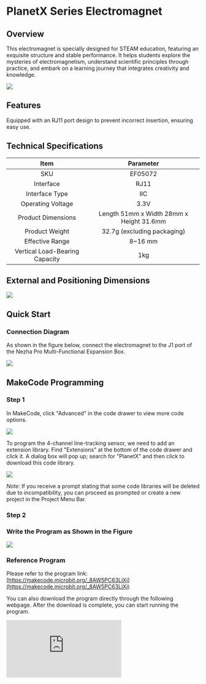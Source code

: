 ﻿# PlanetX Series Electromagnet

## Overview
This electromagnet is specially designed for STEAM education, featuring an exquisite structure and stable performance. It helps students explore the mysteries of electromagnetism, understand scientific principles through practice, and embark on a learning journey that integrates creativity and knowledge.

![](https://wiki-media-ef.oss-cn-hongkong.aliyuncs.com/docs/microbit/sensor/planet-x-sensors/images/05072_01.png)

## Features
Equipped with an RJ11 port design to prevent incorrect insertion, ensuring easy use.

## Technical Specifications

| Item | Parameter |
| :---: | :---: |
| SKU | EF05072 |
| Interface | RJ11 |
| Interface Type | IIC |
| Operating Voltage | 3.3V |
| Product Dimensions | Length 51mm x Width 28mm x Height 31.6mm |
| Product Weight | 32.7g (excluding packaging) |
| Effective Range | 8~16 mm |
| Vertical Load-Bearing Capacity | 1kg |

## External and Positioning Dimensions

![](https://wiki-media-ef.oss-cn-hongkong.aliyuncs.com/docs/microbit/sensor/planet-x-sensors/images/05072_02.png)


## Quick Start

### Connection Diagram
As shown in the figure below, connect the electromagnet to the J1 port of the Nezha Pro Multi-Functional Expansion Box.

![](https://wiki-media-ef.oss-cn-hongkong.aliyuncs.com/docs/microbit/sensor/planet-x-sensors/images/05072_03.png)

## MakeCode Programming

### Step 1
In MakeCode, click "Advanced" in the code drawer to view more code options.

![](https://wiki-media-ef.oss-cn-hongkong.aliyuncs.com/i18n/en/docusaurus-plugin-content-docs/current/microbit/sensor/planet-x-sensors/images/05001_04.png)

To program the 4-channel line-tracking sensor, we need to add an extension library. Find "Extensions" at the bottom of the code drawer and click it. A dialog box will pop up; search for "PlanetX" and then click to download this code library.

![](https://wiki-media-ef.oss-cn-hongkong.aliyuncs.com/docs/microbit/sensor/planet-x-sensors/images/05001_05.png)


*Note:* If you receive a prompt stating that some code libraries will be deleted due to incompatibility, you can proceed as prompted or create a new project in the Project Menu Bar.

### Step 2
### Write the Program as Shown in the Figure

![](https://wiki-media-ef.oss-cn-hongkong.aliyuncs.com/docs/microbit/sensor/planet-x-sensors/images/05072_06.png)


### Reference Program
Please refer to the program link: [https://makecode.microbit.org/_8AW5PC63LiXj](https://makecode.microbit.org/_8AW5PC63LiXj)

You can also download the program directly through the following webpage. After the download is complete, you can start running the program.

<div
    style={{
        position: 'relative',
        paddingBottom: '60%',
        overflow: 'hidden',
    }}
>
    <iframe
        src="https://makecode.microbit.org/_8AW5PC63LiXj"
        frameborder="0"
        sandbox="allow-popups allow-forms allow-scripts allow-same-origin"
        style={{
            position: 'absolute',
            width: '100%',
            height: '100%',
        }}
    />
</div>


### Result
After pressing the A button, the electromagnet attracts the iron sheet; after pressing the B button, the electromagnet releases the iron sheet.
